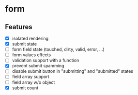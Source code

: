 # form

## Features

- [x] isolated rendering
- [x] submit state
- [ ] form field state (touched, dirty, valid, error, ...)
- [ ] form values effects
- [ ] validation support with a function
- [x] prevent submit spamming
- [ ] disable submit button in "submitting" and "submitted" states
- [ ] field array support
- [ ] field array w/o object
- [x] submit count
